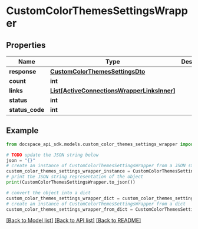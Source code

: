 # CustomColorThemesSettingsWrapper

## Properties

Name | Type | Description | Notes
------------ | ------------- | ------------- | -------------
**response** | [**CustomColorThemesSettingsDto**](CustomColorThemesSettingsDto.md) |  | [optional] 
**count** | **int** |  | [optional] 
**links** | [**List[ActiveConnectionsWrapperLinksInner]**](ActiveConnectionsWrapperLinksInner.md) |  | [optional] 
**status** | **int** |  | [optional] 
**status_code** | **int** |  | [optional] 

## Example

```python
from docspace_api_sdk.models.custom_color_themes_settings_wrapper import CustomColorThemesSettingsWrapper

# TODO update the JSON string below
json = "{}"
# create an instance of CustomColorThemesSettingsWrapper from a JSON string
custom_color_themes_settings_wrapper_instance = CustomColorThemesSettingsWrapper.from_json(json)
# print the JSON string representation of the object
print(CustomColorThemesSettingsWrapper.to_json())

# convert the object into a dict
custom_color_themes_settings_wrapper_dict = custom_color_themes_settings_wrapper_instance.to_dict()
# create an instance of CustomColorThemesSettingsWrapper from a dict
custom_color_themes_settings_wrapper_from_dict = CustomColorThemesSettingsWrapper.from_dict(custom_color_themes_settings_wrapper_dict)
```
[[Back to Model list]](../README.md#documentation-for-models) [[Back to API list]](../README.md#documentation-for-api-endpoints) [[Back to README]](../README.md)



